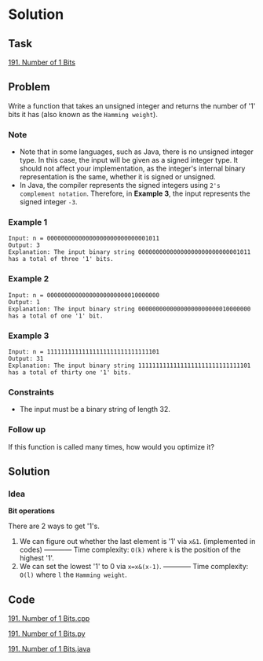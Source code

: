 # Solution

## Task

[191. Number of 1 Bits](https://leetcode-cn.com/problems/number-of-1-bits/)

## Problem

Write a function that takes an unsigned integer and returns the number of '1' bits it has (also known as the ``Hamming weight``).

### Note

* Note that in some languages, such as Java, there is no unsigned integer type. In this case, the input will be given as a signed integer type. It should not affect your implementation, as the integer's internal binary representation is the same, whether it is signed or unsigned.
* In Java, the compiler represents the signed integers using ``2's complement notation``. Therefore, in **Example 3**, the input represents the signed integer ``-3``.
 
### Example 1
```
Input: n = 00000000000000000000000000001011
Output: 3
Explanation: The input binary string 00000000000000000000000000001011 has a total of three '1' bits.
```

### Example 2
```
Input: n = 00000000000000000000000010000000
Output: 1
Explanation: The input binary string 00000000000000000000000010000000 has a total of one '1' bit.
```

### Example 3
```
Input: n = 11111111111111111111111111111101
Output: 31
Explanation: The input binary string 11111111111111111111111111111101 has a total of thirty one '1' bits.
```

### Constraints

* The input must be a binary string of length 32.
 
### Follow up
  If this function is called many times, how would you optimize it?

## Solution

### Idea
**Bit operations**

There are 2 ways to get '1's.
  1. We can figure out whether the last element is '1' via ``x&1``. (implemented in codes) ———— Time complexity: ``O(k)`` where ``k`` is the position of the highest '1'.
  2. We can set the lowest '1' to 0 via ``x=x&(x-1)``.  ———— Time complexity: ``O(l)`` where ``l`` the ``Hamming weight``.

## Code
[191. Number of 1 Bits.cpp](https://github.com/0oTedo0/Leetcode-Exercises/blob/main/Daily%20Exercises/Mar%202021/2021-03-22%20:%20191.%20Number%20of%201%20Bits/191.%20Number%20of%201%20Bits.cpp)

[191. Number of 1 Bits.py](https://github.com/0oTedo0/Leetcode-Exercises/blob/main/Daily%20Exercises/Mar%202021/2021-03-22%20:%20191.%20Number%20of%201%20Bits/191.%20Number%20of%201%20Bits.py)

[191. Number of 1 Bits.java](https://github.com/0oTedo0/Leetcode-Exercises/blob/main/Daily%20Exercises/Mar%202021/2021-03-22%20:%20191.%20Number%20of%201%20Bits/191.%20Number%20of%201%20Bits.java)
